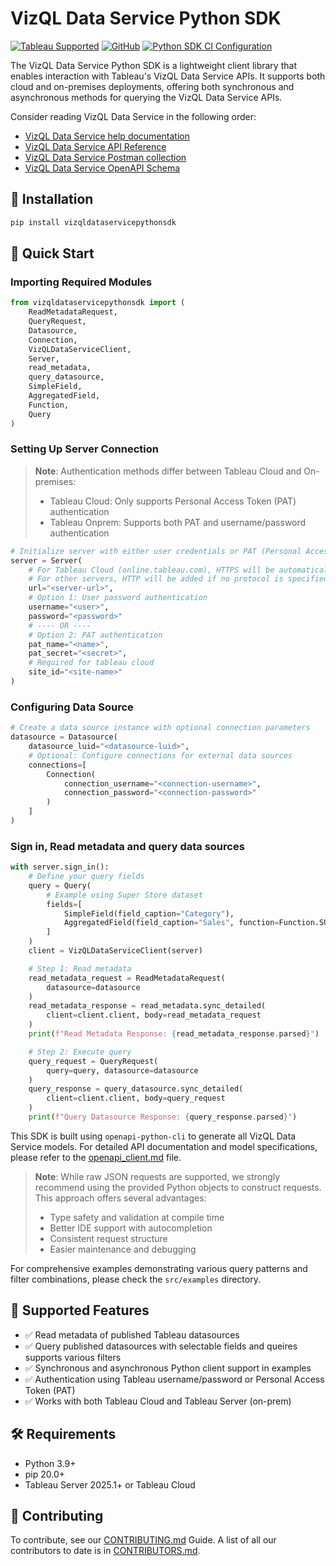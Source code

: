 # VizQL Data Service Python SDK 

[![Tableau Supported](https://img.shields.io/badge/Support%20Level-Tableau%20Supported-53bd92.svg)](https://www.tableau.com/support-levels-it-and-developer-tools)
[![GitHub](https://img.shields.io/badge/license-Apache%202.0-blue?style=flat-square.svg)](https://raw.githubusercontent.com/Tableau/TabPy/master/LICENSE)
[![Python SDK CI Configuration](https://github.com/tableau/VizQL-Data-Service/actions/workflows/release.yml/badge.svg)](https://github.com/tableau/VizQL-Data-Service/actions/workflows/release.yml)

The VizQL Data Service Python SDK is a lightweight client library that enables interaction with Tableau's VizQL Data Service APIs. It supports both cloud and on-premises deployments, offering both synchronous and asynchronous methods for querying the VizQL Data Service APIs.

Consider reading VizQL Data Service in the following order:
- [VizQL Data Service help documentation](https://help.tableau.com/current/api/vizql-data-service/en-us/index.html)
- [VizQL Data Service API Reference](https://help.tableau.com/current/api/vizql-data-service/en-us/reference/index.html)
- [VizQL Data Service Postman collection](https://www.postman.com/salesforce-developers/salesforce-developers/folder/jdy4gr3/vizql-data-service-queries)
- [VizQL Data Service OpenAPI Schema](https://github.com/tableau/VizQL-Data-Service/blob/main/VizQLDataServiceOpenAPISchema.json)

## 🔧 Installation
```bash
pip install vizqldataservicepythonsdk
```

## 🚀 Quick Start

### Importing Required Modules
```python
from vizqldataservicepythonsdk import (
    ReadMetadataRequest,
    QueryRequest,
    Datasource,
    Connection,
    VizQLDataServiceClient,
    Server,
    read_metadata,
    query_datasource,
    SimpleField,
    AggregatedField,
    Function,
    Query
)
```

### Setting Up Server Connection
> **Note**: Authentication methods differ between Tableau Cloud and On-premises:
> - Tableau Cloud: Only supports Personal Access Token (PAT) authentication
> - Tableau Onprem: Supports both PAT and username/password authentication
```python
# Initialize server with either user credentials or PAT (Personal Access Token)
server = Server(
    # For Tableau Cloud (online.tableau.com), HTTPS will be automatically added
    # For other servers, HTTP will be added if no protocol is specified
    url="<server-url>",
    # Option 1: User password authentication
    username="<user>",
    password="<password>"
    # ---- OR ----
    # Option 2: PAT authentication
    pat_name="<name>",
    pat_secret="<secret>",
    # Required for tableau cloud
    site_id="<site-name>"
)
```

### Configuring Data Source
```python
# Create a data source instance with optional connection parameters
datasource = Datasource(
    datasource_luid="<datasource-luid>",
    # Optional: Configure connections for external data sources
    connections=[
        Connection(
            connection_username="<connection-username>",
            connection_password="<connection-password>"
        )
    ]
)
```

### Sign in, Read metadata and query data sources
```python
with server.sign_in():
    # Define your query fields
    query = Query(
        # Example using Super Store dataset
        fields=[
            SimpleField(field_caption="Category"),
            AggregatedField(field_caption="Sales", function=Function.SUM),
        ]
    )
    client = VizQLDataServiceClient(server)

    # Step 1: Read metadata
    read_metadata_request = ReadMetadataRequest(
        datasource=datasource
    )
    read_metadata_response = read_metadata.sync_detailed(
        client=client.client, body=read_metadata_request
    )
    print(f"Read Metadata Response: {read_metadata_response.parsed}")

    # Step 2: Execute query
    query_request = QueryRequest(
        query=query, datasource=datasource
    )
    query_response = query_datasource.sync_detailed(
        client=client.client, body=query_request
    )
    print(f"Query Datasource Response: {query_response.parsed}")
```

This SDK is built using `openapi-python-cli` to generate all VizQL Data Service models. For detailed API documentation and model specifications, please refer to the [openapi_client.md](https://github.com/tableau/VizQL-Data-Service/python_sdk/openapi_client.md) file. 

> **Note**: While raw JSON requests are supported, we strongly recommend using the provided Python objects to construct requests. This approach offers several advantages:
> - Type safety and validation at compile time
> - Better IDE support with autocompletion
> - Consistent request structure
> - Easier maintenance and debugging

For comprehensive examples demonstrating various query patterns and filter combinations, please check the `src/examples` directory.

## 📘 Supported Features
- ✅ Read metadata of published Tableau datasources
- ✅ Query published datasources with selectable fields and queires supports various filters
- ✅ Synchronous and asynchronous Python client support in examples
- ✅ Authentication using Tableau username/password or Personal Access Token (PAT)
- ✅ Works with both Tableau Cloud and Tableau Server (on-prem)

## 🛠️ Requirements
- Python 3.9+
- pip 20.0+
- Tableau Server 2025.1+ or Tableau Cloud

## 🤝 Contributing
To contribute, see our [CONTRIBUTING.md](https://github.com/tableau/VizQL-Data-Service/python_sdk/CONTRIBUTING.md) Guide. A list of all our contributors to date is in [CONTRIBUTORS.md](https://github.com/tableau/VizQL-Data-Service/python_sdk/CONTRIBUTORS.md).
